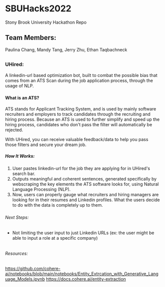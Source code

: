 # SBUHacks2022
Stony Brook University Hackathon Repo

## Team Members:
Paulina Chang, Mandy Tang, Jerry Zhu, Ethan Taqbachneck
##
### UHired:
A linkedin-url based optimization bot, built to combat the possible bias that comes from an ATS Scan during the job application process, through the usage of NLP. 
###
#### What is an ATS?
ATS stands for Applicant Tracking System, and is used by mainly software recruiters and employers to track candidates through the recruiting and hiring process. Because an ATS is used to further simplify and speed up the hiring process, candidates who don't pass the filter will automatically be rejected. 

With UHired, you can receive valuable feedback/data to help you pass those filters and secure your dream job. 
####
##### How It Works:
1) User pastes linkedin-url for the job they are applying for in UHired's search bar.
2) Outputs meaningful and coherent sentences, generated specifically by webscraping the key elements the ATS software looks for, using Natural Language Processing (NLP). 
3) Now, users can properly gauge what recruiters and hiring managers are looking for in their resumes and Linkedin profiles. What the users decide to do with the data is completely up to them.
#####
###### Next Steps:
- Not limiting the user input to just Linkedin URLs (ex: the user might be able to input a role at a specific company)
######

###### Resources:
https://github.com/cohere-ai/notebooks/blob/main/notebooks/Entity_Extrcation_with_Generative_Language_Models.ipynb
https://docs.cohere.ai/entity-extraction
######
